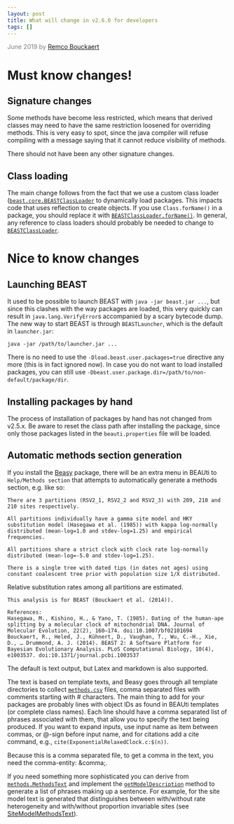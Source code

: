 ```yaml
---
layout: post
title: What will change in v2.6.0 for developers 
tags: []
---
```

<p style="color:gray">June 2019 by <a href='mailto:r.bouckaert@auckland.ac.nz'>Remco Bouckaert</a></p>

# Must know changes!



## Signature changes

Some methods have become less restricted, which means that derived classes may need to have the same restriction loosened for overriding methods. This is very easy to spot, since the java compiler will refuse compiling with a message saying that it cannot reduce visibility of methods.

There should not have been any other signature changes.



## Class loading

The main change follows from the fact that we use a custom class loader ([`beast.core.BEASTClassLoader`](https://github.com/CompEvol/beast2/blob/master/src/beast/util/BEASTClassLoader.java]) to dynamically load packages. This impacts code that uses reflection to create objects. If you use `Class.forName()` in a package, you should replace it with [`BEASTClassLoader.forName()`](https://github.com/CompEvol/beast2/blob/9386ba5775e4168c7b60d970e6cb7a35b535f1bb/src/beast/util/BEASTClassLoader.java#L61). In general, any reference to class loaders should probably be needed to change to [`BEASTClassLoader`](https://github.com/CompEvol/beast2/blob/master/src/beast/util/BEASTClassLoader.java]).




# Nice to know changes

## Launching BEAST

It used to be possible to launch BEAST with `java -jar beast.jar ...`, but since this clashes with the way packages are loaded, this very quickly can result in `java.lang.VerifyError`s accompanied by a scary bytecode dump. The new way to start BEAST is through `BEASTLauncher`, which is the default in `launcher.jar`:

`java -jar /path/to/launcher.jar ...`

There is no need to use the `-Dload.beast.user.packages=true` directive any more (this is in fact ignored now). In case you do not want to load installed packages, you can still use `-Dbeast.user.package.dir=/path/to/non-default/package/dir`.



## Installing packages by hand

The process of installation of packages by hand has not changed from v2.5.x. Be aware to reset the class path after installing the package, since only those packages listed in the `beauti.properties` file will be loaded.


## Automatic methods section generation

If you install the [Beasy](https://github.com/rbouckaert/beasy) package, there will be an extra menu in BEAUti to `Help/Methods section` that attempts to automatically generate a methods section, e.g. like so:

	
	There are 3 partitions (RSV2_1, RSV2_2 and RSV2_3) with 209, 210 and 210 sites respectively.
	
	All partitions individually have a gamma site model and HKY substitution model (Hasegawa et al. (1985)) with kappa log-normally distributed (mean-log=1.0 and stdev-log=1.25) and empirical frequencies.
	
	All partitions share a strict clock with clock rate log-normally distributed (mean-log=-5.0 and stdev-log=1.25).
	
	There is a single tree with dated tips (in dates not ages) using constant coalescent tree prior with population size 1/X distributed.
Relative substitution rates among all partitions are estimated.

	This analysis is for BEAST (Bouckaert et al. (2014)).
	
	References:
	Hasegawa, M., Kishino, H., & Yano, T. (1985). Dating of the human-ape splitting by a molecular clock of mitochondrial DNA. Journal of Molecular Evolution, 22(2), 160–174. doi:10.1007/bf02101694
	Bouckaert, R., Heled, J., Kühnert, D., Vaughan, T., Wu, C.-H., Xie, D., … Drummond, A. J. (2014). BEAST 2: A Software Platform for Bayesian Evolutionary Analysis. PLoS Computational Biology, 10(4), e1003537. doi:10.1371/journal.pcbi.1003537

The default is text output, but Latex and markdown is also supported.

The text is based on template texts, and Beasy goes through all template directories to collect [`methods.csv`](https://github.com/rbouckaert/beasy/blob/master/templates/methods.csv) files, comma separated files with comments starting with # characters. The main thing to add for your packages are probably lines with object IDs as found in BEAUti templates (or complete class names). Each line should have a comma separated list of phrases associated with them, that allow you to specify the text being produced. If you want to expand inputs, use input name as item between commas, or @-sign before input name, and for citations add a cite command, e.g., `cite(ExponentialRelaxedClock.c:$(n))`.

Because this is a comma separated file, to get a comma in the text, you need the comma-entity: &amp;comma;.

If you need something more sophisticated you can derive from [`methods.MethodsText`](https://github.com/rbouckaert/beasy/blob/master/src/methods/MethodsText.java) and implement the [`getModelDescription`](https://github.com/rbouckaert/beasy/blob/7c2beac4693b30f15f2419126cb3bc63035d6d86/src/methods/MethodsText.java#L49) method to generate a list of phrases making up a sentence. For example, for the site model text is generated that distinguishes between with/without rate heterogeneity and with/without proportion invariable sites (see [SiteModelMethodsText](https://github.com/rbouckaert/beasy/blob/master/src/methods/implementation/SiteModelMethodsText.java)).



